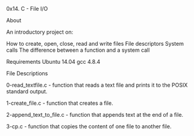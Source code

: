 0x14. C - File I/O

About

An introductory project on:

How to create, open, close, read and write files
File descriptors
System calls
The difference between a function and a system call

Requirements
Ubuntu 14.04
gcc 4.8.4

File Descriptions

0-read_textfile.c - function that reads a text file and prints it to the POSIX standard output.

1-create_file.c - function that creates a file.

2-append_text_to_file.c - function that appends text at the end of a file.

3-cp.c - function that copies the content of one file to another file.
